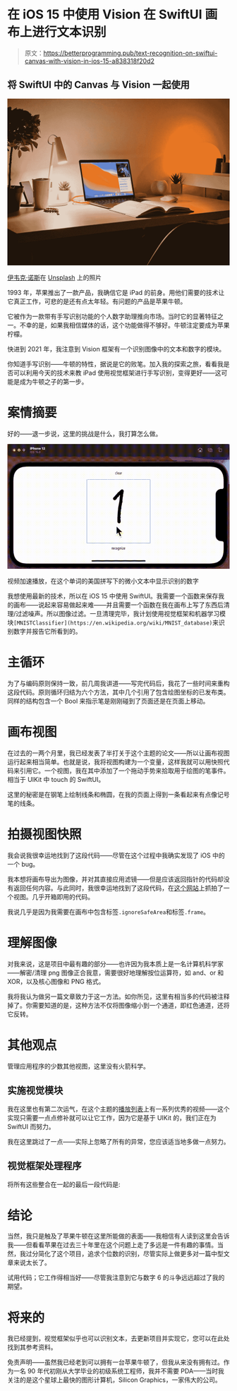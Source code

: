 # 在 iOS 15 中使用 Vision 在 SwiftUI 画布上进行文本识别

> 原文：<https://betterprogramming.pub/text-recognition-on-swiftui-canvas-with-vision-in-ios-15-a838318f20d2>

## 将 SwiftUI 中的 Canvas 与 Vision 一起使用

![](img/18640861559012771143b4b1db3750f5.png)

[伊韦克·诺斯](https://unsplash.com/@imkirk?utm_source=medium&utm_medium=referral)在 [Unsplash](https://unsplash.com?utm_source=medium&utm_medium=referral) 上的照片

1993 年，苹果推出了一款产品，我确信它是 iPad 的前身。用他们需要的技术让它真正工作，可悲的是还有点太年轻。有问题的产品是苹果牛顿。

它被作为一款带有手写识别功能的个人数字助理推向市场。当时它的显著特征之一。不幸的是，如果我相信媒体的话，这个功能做得不够好。牛顿注定要成为苹果柠檬。

快进到 2021 年，我注意到 Vision 框架有一个识别图像中的文本和数字的模块。

你知道手写识别——牛顿的特性，据说是它的败笔。加入我的探索之旅，看看我是否可以利用今天的技术来教 iPad 使用视觉框架进行手写识别，变得更好——这可能是成为牛顿之子的第一步。

# 案情摘要

好的——退一步说，这里的挑战是什么，我打算怎么做。

![](img/536a13fc91a81b472cad515ab6a3805e.png)

视频加速播放，在这个单词的美国拼写下的微小文本中显示识别的数字

我想使用最新的技术，所以在 iOS 15 中使用 SwiftUI。我需要一个函数来保存我的画布——说起来容易做起来难——并且需要一个函数在我在画布上写了东西后清理/过滤噪声。所以图像过滤。一旦清理完毕，我计划使用视觉框架和机器学习模块`[MNISTClassifier](https://en.wikipedia.org/wiki/MNIST_database)`来识别数字并报告它所看到的。

# 主循环

为了与编码原则保持一致，前几周我讲道——写完代码后，我花了一些时间来重构这段代码。原则循环归结为六个方法，其中几个引用了包含绘图坐标的已发布类。同样的结构包含一个 Bool 来指示笔是刚刚碰到了页面还是在页面上移动。

# 画布视图

在过去的一两个月里，我已经发表了半打关于这个主题的论文——所以让画布视图运行起来相当简单。也就是说，我将视图构建为一个变量，这样我就可以用快照代码来引用它。一个视图，我在其中添加了一个拖动手势来拾取用于绘图的笔事件。相当于 UIKit 中 touch 的 SwiftUI。

这里的秘密是在钢笔上绘制线条和椭圆，在我的页面上得到一条看起来有点像记号笔的线条。

# 拍摄视图快照

我会说我很幸运地找到了这段代码——尽管在这个过程中我确实发现了 iOS 中的一个 bug。

我本想将画布导出为图像，并对其直接应用滤镜——但是应该返回指针的代码却没有返回任何内容。与此同时，我很幸运地找到了这段代码，在[这个网站](https://www.hackingwithswift.com/quick-start/swiftui/how-to-convert-a-swiftui-view-to-an-image)上抓拍了一个视图。几乎开箱即用的代码。

我说几乎是因为我需要在画布中包含标签`.ignoreSafeArea`和标签`.frame`。

# 理解图像

对我来说，这是项目中最有趣的部分——也许因为我本质上是一名计算机科学家——解密/清理 png 图像正合我意，需要很好地理解按位运算符，如 and、or 和 XOR，以及核心图像和 PNG 格式。

我将我认为做另一篇文章致力于这一方法。如你所见，这里有相当多的代码被注释掉了。你需要知道的是，这种方法不仅将图像缩小到一个通道，即红色通道，还将它反转。

# 其他观点

管理应用程序的少数其他视图，这里没有火箭科学。

## **实施视觉模块**

我在这里也有第二次运气，在这个主题的[播放列表](https://www.youtube.com/watch?v=NNKPbdT9gXU&list=PLY1P2_piiWEY761sVFoZAdbqp_B524Y17)上有一系列优秀的视频——这个实现只需要一点点修补就可以让它工作，因为它是基于 UIKit 的，我们正在为 SwiftUI 而努力。

我在这里跳过了一点——实际上忽略了所有的异常，您应该适当地多做一点努力。

## 视觉框架处理程序

将所有这些整合在一起的最后一段代码是:

# 结论

当然，我只是触及了苹果牛顿在这里所能做的表面——我相信有人读到这里会告诉我——但看看苹果在过去三十年里在这个问题上走了多远是一件有趣的事情。当然，我过分简化了这个项目，追求个位数的识别，尽管实际上做更多对一篇中型文章来说太长了。

试用代码；它工作得相当好——尽管我注意到它与数字 6 的斗争远远超过了我的期望。

# 将来的

我已经提到，视觉框架似乎也可以识别文本，去更新项目并实现它，您可以在此处找到其参考资料。

免责声明——虽然我已经老到可以拥有一台苹果牛顿了，但我从来没有拥有过。作为一名 90 年代初刚从大学毕业的初级系统工程师，我并不需要 PDA——当时我关注的是这个星球上最快的图形计算机，Silicon Graphics，一家伟大的公司。